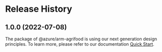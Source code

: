 # Release History
    
## 1.0.0 (2022-07-08)

The package of @azure/arm-agrifood is using our next generation design principles. To learn more, please refer to our documentation [Quick Start](https://aka.ms/js-track2-quickstart).
